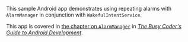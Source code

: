This sample Android app demonstrates
using repeating alarms with `AlarmManager` in conjunction with `WakefulIntentService`.

This app is covered in 
[the chapter on `AlarmManager`](https://commonsware.com/Android/previews/alarmmanager-and-the-scheduled-service-pattern)
in [*The Busy Coder's Guide to Android Development*](https://commonsware.com/Android/).

